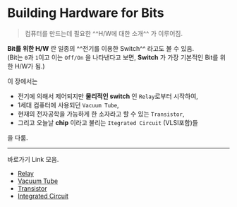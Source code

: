 # Building Hardware for Bits

> 컴퓨터를 만드는데 필요한 ^^H/W에 대한 소개^^ 가 이루어짐.  

**Bit를 위한 H/W** 란 일종의 ^^전기를 이용한 Switch^^ 라고도 볼 수 있음.  
(Bit는 `0`과 `1`이고 이는 `Off/On` 을 나타낸다고 보면, **Switch** 가 가장 기본적인 Bit를 위한 H/W가 됨.)  

이 장에서는

* 전기에 의해서 제어되지만 **물리적인 switch** 인 `Relay`로부터 시작하여,  
* 1세대 컴퓨터에 사용되던 `Vacuum Tube`,  
* 현재의 전자공학을 가능하게 한 소자라고 할 수 있는 `Transistor`,  
* 그리고 오늘날 **chip** 이라고 불리는 `Itegrated Circuit` (VLSI포함)들

을 다룸.

---

바로가기 Link 모음.

* [Relay](ce02_03_1_relay.md)
* [Vacuum Tube](ce02_03_2_vacuum_tube.md)
* [Transistor](ce02_03_3_transistor.md)
* [Integrated Circuit](ce02_03_4_IC.md)

